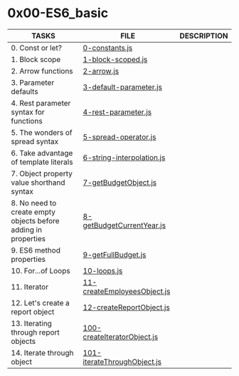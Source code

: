 # 0x00-ES6_basic

| TASKS                                                          | FILE                                                         | DESCRIPTION |
| -------------------------------------------------------------- | ------------------------------------------------------------ | ----------- |
| 0. Const or let?                                               | [0-constants.js](./0-constants.js)                           |             |
| 1. Block scope                                                 | [1-block-scoped.js](./1-block-scoped.js)                     |             |
| 2. Arrow functions                                             | [2-arrow.js](./2-arrow.js)                                   |             |
| 3. Parameter defaults                                          | [3-default-parameter.js](./3-default-parameter.js)           |             |
| 4. Rest parameter syntax for functions                         | [4-rest-parameter.js](./4-rest-parameter.js)                 |             |
| 5. The wonders of spread syntax                                | [5-spread-operator.js](./5-spread-operator.js)               |             |
| 6. Take advantage of template literals                         | [6-string-interpolation.js](./6-string-interpolation.js)     |             |
| 7. Object property value shorthand syntax                      | [7-getBudgetObject.js](./7-getBudgetObject.js)               |             |
| 8. No need to create empty objects before adding in properties | [8-getBudgetCurrentYear.js](./8-getBudgetCurrentYear.js)     |             |
| 9. ES6 method properties                                       | [9-getFullBudget.js](./9-getFullBudget.js)                   |             |
| 10. For...of Loops                                             | [10-loops.js](./10-loops.js)                                 |             |
| 11. Iterator                                                   | [11-createEmployeesObject.js](./11-createEmployeesObject.js) |             |
| 12. Let's create a report object                               | [12-createReportObject.js](./12-createReportObject.js)       |             |
| 13. Iterating through report objects                           | [100-createIteratorObject.js](./100-createIteratorObject.js) |             |
| 14. Iterate through object                                     | [101-iterateThroughObject.js](./101-iterateThroughObject.js) |             |
